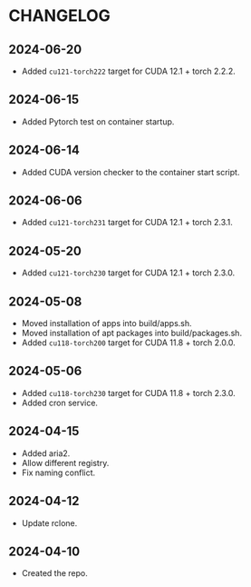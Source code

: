 # CHANGELOG

## 2024-06-20

- Added `cu121-torch222` target for CUDA 12.1 + torch 2.2.2.

## 2024-06-15

- Added Pytorch test on container startup.

## 2024-06-14

- Added CUDA version checker to the container start script.

## 2024-06-06

- Added `cu121-torch231` target for CUDA 12.1 + torch 2.3.1.

## 2024-05-20

- Added `cu121-torch230` target for CUDA 12.1 + torch 2.3.0.

## 2024-05-08

- Moved installation of apps into build/apps.sh.
- Moved installation of apt packages into build/packages.sh.
- Added `cu118-torch200` target for CUDA 11.8 + torch 2.0.0.

## 2024-05-06

- Added `cu118-torch230` target for CUDA 11.8 + torch 2.3.0.
- Added cron service.

## 2024-04-15

- Added aria2.
- Allow different registry.
- Fix naming conflict.

## 2024-04-12

- Update rclone.

## 2024-04-10

- Created the repo.
